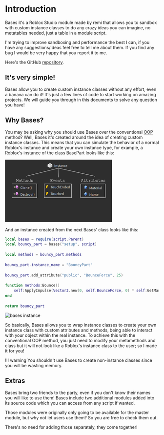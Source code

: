 # Introduction

Bases it's a Roblox Studio module made by remi that allows you to sandbox with custom instance classes to do any crazy ideas you can imagine, no metatables needed, just a table in a module script.

I'm trying to improve sandboxing and performance the best I can, if you have any suggestions/ideas feel free to tell me about them. If you find any bug I would be very happy that you report it to me.

Here's the GitHub [repository](https://github.com/remideas/Bases).

## It's very simple!

Bases allow you to create custom instance classes without any effort, even a banana can do it! It's just a few lines of code to start working on amazing projects. We will guide you
through in this documents to solve any question you have!

## Why Bases?

You may be asking why you should use Bases over the conventional [OOP](https://en.wikipedia.org/wiki/Object-oriented_programming) method? Well, Bases it's created around the idea of creating custom instance classes. This means that you can simulate the
behavior of a normal Roblox's instance and create your own instance type, for example, a Roblox's instance of the class BasePart looks like this:

![roblox instance](https://github.com/remideas/Bases/blob/main/images/BasePartClass.png?raw=true)

And an instance created from the next Bases' class looks like this:

```lua
local bases = require(script.Parent)
local bouncy_part = bases("setup", script)

local methods = bouncy_part.methods

bouncy_part.instance_name = "BouncyPart"

bouncy_part.add_attribute("public", "BounceForce", 25)

function methods:Bounce()
	self:ApplyImpulse(Vector3.new(0, self.BounceForce, 0) * self:GetMass() * 3)
end

return bouncy_part
```

![bases instance](https://github.com/remideas/Bases/blob/main/assets/BouncyPartClass.png?raw=true)

So basically, Bases allows you to wrap instance classes to create your own instance class with custom attributes and methods, being able to interact with your object within the real instance.
To achieve this with the conventional OOP method, you just need to modify your metamethods and class but it will not look like a Roblox's instance class to the user; so I made it for you!

!!! warning
	You shouldn't use Bases to create non-instance classes since you will be wasting memory.
	
## Extras

Bases bring two friends to the party, even if you don't know their names you will like to use them! Bases include two additional modules added into its source code which you can access from any script if wanted.

Those modules were originally only going to be available for the master module, but why not let users use them? So you are free to check them out.

There's no need for adding those separately, they come together!